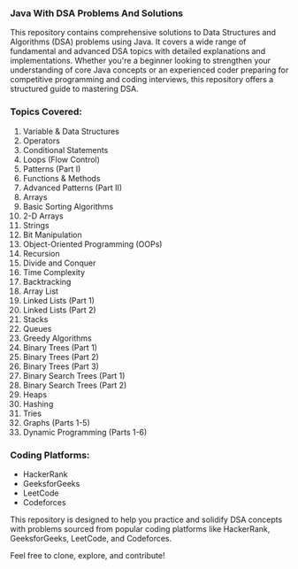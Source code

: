 ### Java With DSA Problems And Solutions

This repository contains comprehensive solutions to Data Structures and Algorithms (DSA) problems using Java. It covers a wide range of fundamental and advanced DSA topics with detailed explanations and implementations. Whether you're a beginner looking to strengthen your understanding of core Java concepts or an experienced coder preparing for competitive programming and coding interviews, this repository offers a structured guide to mastering DSA.

### Topics Covered:

1. Variable & Data Structures
2. Operators
3. Conditional Statements
4. Loops (Flow Control)
5. Patterns (Part I)
6. Functions & Methods
7. Advanced Patterns (Part II)
8. Arrays
9. Basic Sorting Algorithms
10. 2-D Arrays
11. Strings
12. Bit Manipulation
13. Object-Oriented Programming (OOPs)
14. Recursion
15. Divide and Conquer
16. Time Complexity
17. Backtracking
18. Array List
19. Linked Lists (Part 1)
20. Linked Lists (Part 2)
21. Stacks
22. Queues
23. Greedy Algorithms
24. Binary Trees (Part 1)
25. Binary Trees (Part 2)
26. Binary Trees (Part 3)
27. Binary Search Trees (Part 1)
28. Binary Search Trees (Part 2)
29. Heaps
30. Hashing
31. Tries
32. Graphs (Parts 1-5)
33. Dynamic Programming (Parts 1-6)

### Coding Platforms:

- HackerRank
- GeeksforGeeks
- LeetCode
- Codeforces

This repository is designed to help you practice and solidify DSA concepts with problems sourced from popular coding platforms like HackerRank, GeeksforGeeks, LeetCode, and Codeforces.

Feel free to clone, explore, and contribute!
